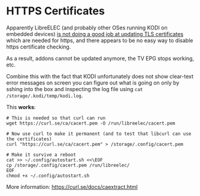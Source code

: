 # HTTPS Certificates

Apparently LibreELEC (and probably other OSes running KODI on embedded devices) [is not doing a good job at updating TLS certificates](https://forum.libreelec.tv/thread/24259-would-you-please-be-so-nice-and-finally-fix-the-issue-with-certificates/) which are needed for https, and there appears to be no easy way to disable https certificate checking.

As a result, addons cannot be updated anymore, the TV EPG stops working, etc.

Combine this with the fact that KODI unfortunately does not show clear-text error messages on screen you can figure out what is going on only by sshing into the box and inspecting the log file using `cat /storage/.kodi/temp/kodi.log`.

This __works__:

```
# This is needed so that curl can run
wget https://curl.se/ca/cacert.pem -O /run/libreelec/cacert.pem

# Now use curl to make it permanent (and to test that libcurl can use the certificates)
curl "https://curl.se/ca/cacert.pem" > /storage/.config/cacert.pem

# Make it survive a reboot
cat >> ~/.config/autostart.sh <<\EOF
cp /storage/.config/cacert.pem /run/libreelec/
EOF
chmod +x ~/.config/autostart.sh
```

More information:
https://curl.se/docs/caextract.html
